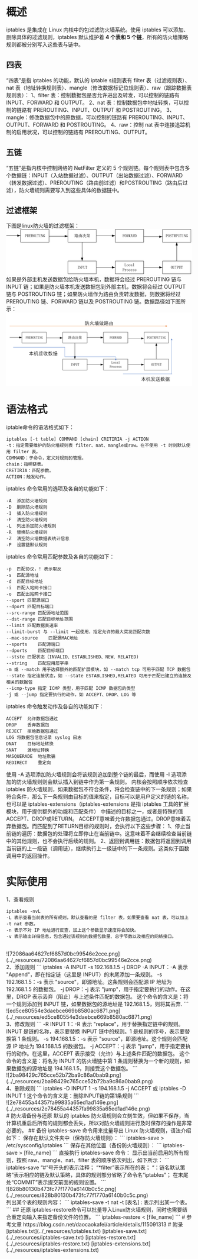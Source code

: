 # 概述
iptables 是集成在 Linux 内核中的包过滤防火墙系统。使用 iptables 可以添加、删除具体的过滤规则，iptables 默认维护着 **4 个表和 5 个链**，所有的防火墙策略规则都被分别写入这些表与链中。
## 四表
“四表”是指 iptables 的功能，默认的 iptable s规则表有 filter 表（过滤规则表）、nat 表（地址转换规则表）、mangle（修改数据标记位规则表）、raw（跟踪数据表规则表）：
1、filter 表：控制数据包是否允许进出及转发，可以控制的链路有 INPUT、FORWARD 和 OUTPUT。
2、nat 表：控制数据包中地址转换，可以控制的链路有 PREROUTING、INPUT、OUTPUT 和 POSTROUTING。
3、mangle：修改数据包中的原数据，可以控制的链路有 PREROUTING、INPUT、OUTPUT、FORWARD 和 POSTROUTING。
4、raw：控制 nat 表中连接追踪机制的启用状况，可以控制的链路有 PREROUTING、OUTPUT。
## 五链
“五链”是指内核中控制网络的 NetFilter 定义的 5 个规则链。每个规则表中包含多个数据链：INPUT（入站数据过滤）、OUTPUT（出站数据过滤）、FORWARD（转发数据过滤）、PREROUTING（路由前过滤）和POSTROUTING（路由后过滤），防火墙规则需要写入到这些具体的数据链中。
## 过滤框架
下图是linux防火墙的过滤框架：
<br>
![d000c01ab35f6bf7a14f8dd0f987527f.png](../_resources/d000c01ab35f6bf7a14f8dd0f987527f.png)
<br>
如果是外部主机发送数据包给防火墙本机，数据将会经过 PREROUTING 链与 INPUT 链；如果是防火墙本机发送数据包到外部主机，数据将会经过 OUTPUT 链与 POSTROUTING 链；如果防火墙作为路由负责转发数据，则数据将经过 PREROUTING 链、FORWARD 链以及 POSTROUTING 链。数据路径如下图所示：
<br>
![c82e4fc00a41c40690a1345372c046d2.png](../_resources/c82e4fc00a41c40690a1345372c046d2.png)
<br>
# 语法格式
iptable命令的语法格式如下：
```
iptables [-t table] COMMAND [chain] CRETIRIA -j ACTION
-t：指定需要维护的防火墙规则表 filter、nat、mangle或raw。在不使用 -t 时则默认使用 filter 表。
COMMAND：子命令，定义对规则的管理。
chain：指明链表。
CRETIRIA：匹配参数。
ACTION：触发动作。
```
iptables 命令常用的选项及各自的功能如下：
```
-A	添加防火墙规则
-D	删除防火墙规则
-I	插入防火墙规则
-F	清空防火墙规则
-L	列出添加防火墙规则
-R	替换防火墙规则
-Z	清空防火墙数据表统计信息
-P	设置链默认规则
```
iptables 命令常用匹配参数及各自的功能如下：
```
-p	匹配协议，! 表示取反
-s	匹配源地址
-d	匹配目标地址
-i	匹配入站网卡接口
-o	匹配出站网卡接口
--sport	匹配源端口
--dport	匹配目标端口
--src-range	匹配源地址范围
--dst-range	匹配目标地址范围
--limit	匹配数据表速率
--limit-burst 与 --limit 一起使用，指定允许的最大突发匹配次数
--mac-source	匹配源MAC地址
--sports	匹配源端口
--dports	匹配目标端口
--stste	匹配状态（INVALID、ESTABLISHED、NEW、RELATED)
--string	匹配应用层字串
-m 或 --match 用于选择额外的匹配扩展模块，如 --match tcp 可用于匹配 TCP 数据包
--state 指定连接状态，如 --state ESTABLISHED,RELATED 可用于匹配已建立的连接及相关的数据包
--icmp-type 指定 ICMP 类型，用于匹配 ICMP 数据包的类型
-j 或 --jump 指定要执行的动作，如 ACCEPT、DROP、LOG 等
```
iptables 命令触发动作及各自的功能如下：
```
ACCEPT	允许数据包通过
DROP	丢弃数据包
REJECT	拒绝数据包通过
LOG	将数据包信息记录 syslog 曰志
DNAT	目标地址转换
SNAT	源地址转换
MASQUERADE	地址欺骗
REDIRECT	重定向
```
使用 -A 选项添加防火墙规则会将该规则追加到整个链的最后，而使用 -I 选项添加的防火墙规则则会默认插入到链中作为第一条规则。
内核会按照顺序依次检查 iptables 防火墙规则，如果数据包不符合条件，将会检查链中的下一条规则；如果符合条件，那么下一条规则由目标的值来指定，目标可以是用户定义的链的名称，也可以是 iptables-extensions（iptables-extensions 是指 iptables 工具的扩展模块，用于提供额外的功能和匹配条件） 中描述的目标之一，或者是特殊的值ACCEPT、DROP或RETURN。
ACCEPT意味着允许数据包通过。DROP意味着丢弃数据包。而匹配到了RETURN目标的规则时，会执行以下这些步骤：
1、停止当前链的遍历：数据包的处理将立即停止在当前链中。这意味着不会继续检查当前链中的其他规则，也不会执行后续的规则。
2、返回到调用链：数据包将返回到调用当前链的上一级链（调用链），继续执行上一级链中的下一条规则。这类似于函数调用中的返回操作。
# 实际使用
1、查看规则
```
iptables -nvL
-L 表示查看当前表的所有规则，默认查看的是 filter 表，如果要查看 nat 表，可以加上 -t nat 参数。
-n 表示不对 IP 地址进行反查，加上这个参数显示速度将会加快。
-v 表示输出详细信息，包含通过该规则的数据包数量、总字节数以及相应的网络接口。
```
<br>
![72086aa64627cf6857d0bc99546e2cce.png](../_resources/72086aa64627cf6857d0bc99546e2cce.png)
<br>
2、添加规则
```
iptables -A INPUT -s 192.168.1.5 -j DROP
-A INPUT：-A 表示 "Append"，即在指定链（这里是 INPUT）的末尾添加一条规则。
-s 192.168.1.5：-s 表示 "source"，即源地址。这条规则会匹配源 IP 地址为 192.168.1.5 的数据包。
-j DROP：-j 表示 "jump"，用于指定要执行的动作。在这里，DROP 表示丢弃（阻止）与上述条件匹配的数据包。
这个命令的含义是：将一个规则添加到 INPUT 链，如果数据包的源地址是 192.168.1.5，则将其丢弃.
```
<br>
![ed5ce80554e3daebce669b8580ac6871.png](../_resources/ed5ce80554e3daebce669b8580ac6871.png)
<br>
3、修改规则
```
-R INPUT 1：-R 表示 "replace"，用于替换指定链中的规则。INPUT 是链的名称，表示要替换 INPUT 链中的规则。1 是规则的序号，表示要替换第 1 条规则。
-s 194.168.1.5：-s 表示 "source"，即源地址。这个规则会匹配源 IP 地址为 194.168.1.5 的数据包。
-j ACCEPT：-j 表示 "jump"，用于指定要执行的动作。在这里，ACCEPT 表示接受（允许）与上述条件匹配的数据包。
这个命令的含义是：将名为 INPUT 的防火墙链中第 1 条规则替换为一个新的规则，如果数据包的源地址是 194.168.1.5，则接受这个数据包。
```
<br>
![2ba98429c765cce52b72ba9c86a0bab9.png](../_resources/2ba98429c765cce52b72ba9c86a0bab9.png)
<br>
4、删除规则
```
iptables -D INPUT 1 -s 194.168.1.5 -j ACCEPT
或
iptables -D INPUT 1
这个命令的含义是：删除INPUT链的第1条规则
```
<br>
![2e78455a44357fa99835a65ed1ad146e.png](../_resources/2e78455a44357fa99835a65ed1ad146e.png)
<br>
# 防火墙备份与还原
默认的 iptables 防火墙规则会立刻生效，但如果不保存，当计算机重启后所有的规则都会丢失，所以对防火墙规则进行及时保存的操作是非常必要的。
## 备份
iptables-save 命令用来批量导出 Linux 防火墙规则，语法介绍如下：
保存在默认文件夹中（保存防火墙规则）：
```
iptables-save > /etc/sysconfig/iptables
```
保存在其他位置（备份防火墙规则）：
```
iptables-save > [file_name]
```
直接执行 iptables-save 命令：
显示出当前启用的所有规则，按照 raw、mangle、nat、filter 表的顺序依次列出，如下所示：
```
iptables-save
“#”号开头的表示注释；
“*filter”表示所在的表；
“：链名默认策略”表示相应的链及默认策略，具体的规则部分省略了命令名“iptables”；
在末尾处“COMMIT”表示提交前面的规则设置。
```
<br>
![828b80130b473fc77f1770a6140b0c5c.png](../_resources/828b80130b473fc77f1770a6140b0c5c.png)
<br>
列出某个表的规则内容：
```
iptables-save -t nat
-t [表名] : 表示列出某一个表。
```
## 还原
iptables-restore命令可以批量导入Linux防火墙规则，同时也需要结合重定向输入来指定备份文件的位置。
```
iptables-restore < [file_name]
```
# 参考文章
https://blog.csdn.net/daocaokafei/article/details/115091313
# 附录
[iptables.txt](../_resources/iptables.txt)
[iptables-save.txt](../_resources/iptables-save.txt)
[iptables-restore.txt](../_resources/iptables-restore.txt)
[iptables-extensions.txt](../_resources/iptables-extensions.txt)

